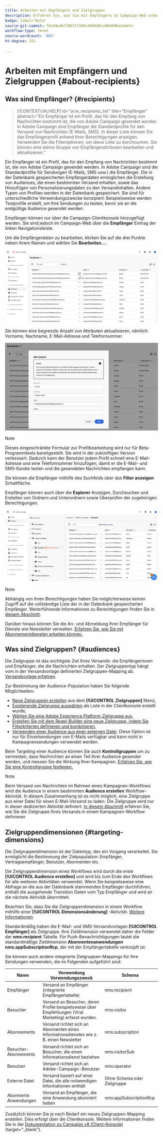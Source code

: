 ```yaml
---
title: Arbeiten mit Empfängern und Zielgruppen
description: Erfahren Sie, wie Sie mit Empfängern im Campaign-Web arbeiten.
badge: label="Beta"
source-git-commit: fb144e4b7186717dd0c4049d8ce884998a1adefe
workflow-type: tm+mt
source-wordcount: '883'
ht-degree: 25%

---
```



# Arbeiten mit Empfängern und Zielgruppen {#about-recipients}

## Was sind Empfänger? {#recipients}

>[!CONTEXTUALHELP]
>id="acw_recipients_list"
>title="Empfänger"
>abstract="Ein Empfänger ist ein Profil, das für den Empfang von Nachrichten bestimmt ist, die von Adobe Campaign gesendet werden. In Adobe Campaign sind Empfänger die Standardprofile für den Versand von Nachrichten (E-Mails, SMS). In dieser Liste können Sie das Empfängerprofil anhand Ihrer Berechtigungen anzeigen. Verwenden Sie die Filteroptionen, um diese Liste zu durchsuchen. Sie können eine kleine Gruppe von Empfängerattributen bearbeiten und aktualisieren."

Ein Empfänger ist ein Profil, das für den Empfang von Nachrichten bestimmt ist, die von Adobe Campaign gesendet werden. In Adobe Campaign sind die Standardprofile für Sendungen (E-Mails, SMS usw.) die Empfänger. Die in der Datenbank gespeicherten Empfängerdaten ermöglichen die Erstellung von Audiences, die einen bestimmten Versand erhalten, sowie das Hinzufügen von Personalisierungsdaten zu den Versandinhalten. Andere Typen von Profilen werden in der Datenbank gespeichert. Sie sind für unterschiedliche Verwendungszwecke konzipiert: Beispielsweise werden Testprofile erstellt, um Ihre Sendungen zu testen, bevor sie an die endgültige Audience gesendet werden.

Empfänger können nur über die Campaign-Clientkonsole hinzugefügt werden. Sie sind jedoch im Campaign-Web über die **Empfänger** Eintrag der linken Navigationsleiste.

Um die Empfängerdaten zu bearbeiten, klicken Sie auf die drei Punkte neben ihrem Namen und wählen Sie **Bearbeiten...**.

![Empfängerprofil bearbeiten](assets/recipient-edit.png)

Sie können eine begrenzte Anzahl von Attributen aktualisieren, nämlich: Vorname, Nachname, E-Mail-Adresse und Telefonnummer.

![Empfängerprofil aktualisieren](assets/recipient-update.png)

>[!NOTE]
>
>Dieses eingeschränkte Formular zur Profilbearbeitung wird nur für Beta-Programmtests bereitgestellt. Sie wird in der zukünftigen Version verbessert. Dadurch kann der Benutzer jedem Profil schnell eine E-Mail-Adresse und eine Telefonnummer hinzufügen, damit er die E-Mail- und SMS-Kanäle testen und die gesendeten Nachrichten empfangen kann.

Sie können die Empfänger mithilfe des Suchfelds über das **Filter anzeigen** Schaltfläche.

Empfänger können auch über die **Explorer** Anzeigen, Durchsuchen und Erstellen von Ordnern und Unterordnern sowie Überprüfen der zugehörigen Berechtigungen.

![Empfängerliste aus der Explorer-Ansicht](assets/recipients-from-explorer.png)

>[!NOTE]
>
>Abhängig von Ihren Berechtigungen haben Sie möglicherweise keinen Zugriff auf die vollständige Liste der in der Datenbank gespeicherten Empfänger. Weiterführende Informationen zu Berechtigungen finden Sie in [diesem Abschnitt](../get-started/permissions.md).

Darüber hinaus können Sie die An- und Abmeldung Ihrer Empfänger für Dienste wie Newsletter verwalten. [Erfahren Sie, wie Sie mit Abonnementdiensten arbeiten können.](create-service.md)

## Was sind Zielgruppen? {#audiences}

Die Zielgruppe ist das wichtigste Ziel Ihres Versands: die Empfängerinnen und Empfänger, die die Nachrichten erhalten. Der Zielgruppentyp hängt vom in der Versandvorlage definierten Zielgruppen-Mapping ab. [Versandvorlage erfahren](../msg/delivery-template.md).

Zur Bestimmung der Audience-Population haben Sie folgende Möglichkeiten:

* [Neue Zielgruppen erstellen](create-audience.md) aus dem **[!UICONTROL Zielgruppen]** Menü,
* [Existierende Zielgruppe auswählen](add-audience.md) als Liste in der Clientkonsole erstellt wurde,
* [Wählen Sie eine Adobe Experience Platform-Zielgruppe aus](aep-audience.md),
* [Erstellen Sie mit dem Regel-Builder eine neue Zielgruppe, indem Sie Filterkriterien definieren und kombinieren,](segment-builder.md)
* [Verwenden einer Audience aus einer externen Datei](file-audience.md). Diese Option ist nur für Einzelsendungen von E-Mails verfügbar und kann nicht in Kampagnensendungen verwendet werden.

Beim Targeting einer Audience können Sie auch **Kontrollgruppen** um zu vermeiden, dass Nachrichten an einen Teil Ihrer Audience gesendet werden, und messen Sie die Wirkung Ihrer Kampagnen. [Erfahren Sie, wie Sie eine Kontrollgruppe festlegen.](control-group.md)

>[!NOTE]
>
>Beim Versand von Nachrichten im Rahmen eines Kampagnen-Workflows wird die Audience in einem bestimmten **Audience erstellen** Workflow-Aktivität. In diesem Zusammenhang ist es nicht möglich, eine Zielgruppe aus einer Datei für einen E-Mail-Versand zu laden. Die Zielgruppe wird nur in dieser dedizierten Aktivität definiert. [In diesem Abschnitt](../workflows/activities/build-audience.md) erfahren Sie, wie Sie die Zielgruppe Ihres Versands in einem Kampagnen-Workflow definieren

## Zielgruppendimensionen {#targeting-dimensions}

Die Zielgruppendimension ist der Datentyp, den ein Vorgang verarbeitet. Sie ermöglicht die Bestimmung der Zielpopulation: Empfänger, Vertragsempfänger, Benutzer, Abonnenten etc.

Die Zielgruppendimension eines Workflows wird durch die erste **[!UICONTROL Audience erstellen]** und wird bis zum Ende des Workflows für alle weiteren Aktivitäten verwendet. Wenn Sie beispielsweise eine Abfrage an die aus der Datenbank stammenden Empfänger durchführen, enthält die ausgehende Transition Daten vom Typ Empfänger und wird an die nächste Aktivität übermittelt.

Beachten Sie, dass Sie die Zielgruppendimension in einem Workflow mithilfe einer **[!UICONTROL Dimensionsänderung]** -Aktivität. [Weitere Informationen](../workflows/activities/change-dimension.md)

Standardmäßig haben die E-Mail- und SMS-Versandvorlagen **[!UICONTROL Empfänger]** als Zielgruppe. Ihre Zieldimension verwendet daher die Felder der **nms:recipient** Tabelle. Für Push-Benachrichtigungen lautet die standardmäßige Zieldimension **Abonnentenanwendungen nms:appSubscriptionRcp**, der mit der Empfängertabelle verknüpft ist.

Sie können auch andere integrierte Zielgruppen-Mappings für Ihre Sendungen verwenden, die im Folgenden aufgeführt sind:

| Name | Verwendung Verwendungszweck | Schema |
|---|---|---|
| Empfänger | Versand an Empfänger (integrierte Empfängertabelle) | nms:recipient |
| Besucher | Versand an Besucher, deren Profile beispielsweise über Empfehlungen (Viral Marketing) erfasst wurden. | mns:visitor |
| Abonnements  | Versand richtet sich an Abonnenten eines Informationsdienstes wie z. B. einen Newsletter | nms:subscription |
| Besucher-Abonnements | Versand richtet sich an Besucher, die einen Informationsdienst beziehen | nms:visitorSub |
| Benutzer | Versand richtet sich an Adobe-Campaign-Benutzer | nms:operator |
| Externe Datei | Versand basiert auf einer Datei, die alle notwendigen Informationen enthält | Ohne Schema oder Zielgruppe |
| Abonnierte Anwendungen | Versand an Empfänger, die eine Anwendung abonniert haben | nms:appSubscriptionRcp |

Zusätzlich können Sie je nach Bedarf ein neues Zielgruppen-Mapping erstellen. Dies erfolgt über die Clientkonsole. Weitere Informationen finden Sie in der [Dokumentation zu Campaign v8 (Client-Konsole)](https://experienceleague.adobe.com/docs/campaign/campaign-v8/audience/add-profiles/target-mappings.html#new-mapping){target="_blank"}.
